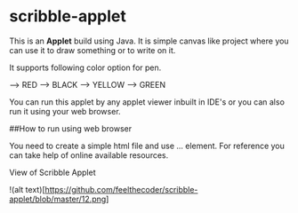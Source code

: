 # scribble-applet

This is an **Applet** build using Java. It is simple canvas like project where you can use it to draw something or to write on it.

It supports following color option for pen.

--> RED
--> BLACK
--> YELLOW
--> GREEN

You can run this applet by any applet viewer inbuilt in IDE's or you can also run it using your web browser.

##How to run using web browser

You need to create a simple html file and use <applet>...</applet> element. For reference you can take help of online available resources.

View of Scribble Applet

!(alt text)[https://github.com/feelthecoder/scribble-applet/blob/master/12.png]
